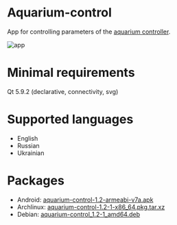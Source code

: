 # Aquarium-control
App for controlling parameters of the [aquarium controller](https://github.com/baranovskiykonstantin/aquarium).

![app](https://raw.github.com/baranovskiykonstantin/aquarium-control/master/screenshots/app.gif)

# Minimal requirements
Qt 5.9.2 (declarative, connectivity, svg)

# Supported languages
* English
* Russian
* Ukrainian

# Packages
* Android: [aquarium-control-1.2-armeabi-v7a.apk](https://drive.google.com/open?id=1oMw0taMNseJIvx_3hUQxOoBZSXMGo6xo)
* Archlinux: [aquarium-control-1.2-1-x86_64.pkg.tar.xz](https://drive.google.com/open?id=1o-2jZ1J10cIlbJuy0R8971tv77lr7II_)
* Debian: [aquarium-control_1.2-1_amd64.deb](https://drive.google.com/open?id=1YNEpKNlSwRB40UwRes4PgvsIbnG-j9Vq)
